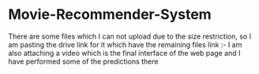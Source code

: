 # Movie-Recommender-System
There are some files which I can not upload due to the size restriction, so I am pasting the drive link for it which have the remaining files
link :- 
I am also attaching a video which is the final interface of the web page and I have performed some of the predictions there


